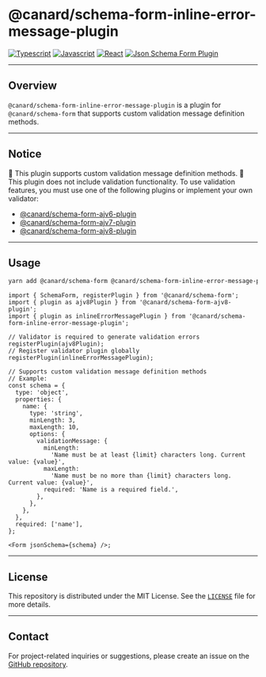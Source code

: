 # @canard/schema-form-inline-error-message-plugin

[![Typescript](https://img.shields.io/badge/typescript-✔-blue.svg)]()
[![Javascript](https://img.shields.io/badge/javascript-✔-yellow.svg)]()
[![React](https://img.shields.io/badge/react-✔-61DAFB.svg)]()
[![Json Schema Form Plugin](https://img.shields.io/badge/JsonSchemaForm-validator-green.svg)]()

---

## Overview

`@canard/schema-form-inline-error-message-plugin` is a plugin for `@canard/schema-form` that supports custom validation message definition methods.

---

## Notice

📌 This plugin supports custom validation message definition methods.
📌 This plugin does not include validation functionality. To use validation features, you must use one of the following plugins or implement your own validator:

- [@canard/schema-form-ajv6-plugin](../schema-form-ajv6-plugin/README.md)
- [@canard/schema-form-ajv7-plugin](../schema-form-ajv7-plugin/README.md)
- [@canard/schema-form-ajv8-plugin](../schema-form-ajv8-plugin/README.md)

---

## Usage

```bash
yarn add @canard/schema-form @canard/schema-form-inline-error-message-plugin
```

```tsx
import { SchemaForm, registerPlugin } from '@canard/schema-form';
import { plugin as ajv8Plugin } from '@canard/schema-form-ajv8-plugin';
import { plugin as inlineErrorMessagePlugin } from '@canard/schema-form-inline-error-message-plugin';

// Validator is required to generate validation errors
registerPlugin(ajv8Plugin);
// Register validator plugin globally
registerPlugin(inlineErrorMessagePlugin);

// Supports custom validation message definition methods
// Example:
const schema = {
  type: 'object',
  properties: {
    name: {
      type: 'string',
      minLength: 3,
      maxLength: 10,
      options: {
        validationMessage: {
          minLength:
            'Name must be at least {limit} characters long. Current value: {value}',
          maxLength:
            'Name must be no more than {limit} characters long. Current value: {value}',
          required: 'Name is a required field.',
        },
      },
    },
  },
  required: ['name'],
};

<Form jsonSchema={schema} />;
```

---

## License

This repository is distributed under the MIT License. See the [`LICENSE`](../../../LICENSE) file for more details.

---

## Contact

For project-related inquiries or suggestions, please create an issue on the [GitHub repository](https://github.com/vincent-kk/albatrion).
